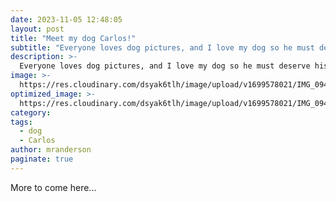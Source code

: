 ```yaml
---
date: 2023-11-05 12:48:05
layout: post
title: "Meet my dog Carlos!"
subtitle: "Everyone loves dog pictures, and I love my dog so he must deserve his own page"
description: >-
  Everyone loves dog pictures, and I love my dog so he must deserve his own page
image: >-
  https://res.cloudinary.com/dsyak6tlh/image/upload/v1699578021/IMG_0946_zsyg79-Changed_Image_Carlos_tlto1e.jpg
optimized_image: >- 
  https://res.cloudinary.com/dsyak6tlh/image/upload/v1699578021/IMG_0946_zsyg79-Changed_Image_Carlos_tlto1e.jpg
category: 
tags:
  - dog
  - Carlos
author: mranderson
paginate: true
---
```

More to come here...

